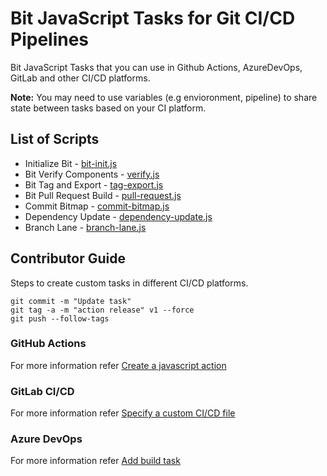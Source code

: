 # Bit JavaScript Tasks for Git CI/CD Pipelines
Bit JavaScript Tasks that you can use in Github Actions, AzureDevOps, GitLab and other CI/CD platforms.

**Note:** You may need to use variables (e.g envioronment, pipeline) to share state between tasks based on your CI platform.

## List of Scripts

- Initialize Bit - [bit-init.js](/scripts/bit-init.js)
- Bit Verify Components - [verify.js](/scripts/verify.js)
- Bit Tag and Export - [tag-export.js](/scripts/tag-export.js)
- Bit Pull Request Build - [pull-request.js](/scripts/pull-request.js)
- Commit Bitmap - [commit-bitmap.js](/scripts/commit-bitmap.js)
- Dependency Update - [dependency-update.js](/scripts/dependency-update.js)
- Branch Lane - [branch-lane.js](/scripts/branch-lane.js)

## Contributor Guide

Steps to create custom tasks in different CI/CD platforms.

```
git commit -m "Update task"
git tag -a -m "action release" v1 --force
git push --follow-tags
```

### GitHub Actions

For more information refer [Create a javascript action](https://docs.github.com/en/actions/creating-actions/creating-a-javascript-action)

### GitLab CI/CD

For more information refer [Specify a custom CI/CD file](https://docs.gitlab.com/ee/ci/pipelines/settings.html#specify-a-custom-cicd-configuration-file)

### Azure DevOps

For more information refer [Add build task](https://learn.microsoft.com/en-us/azure/devops/extend/develop/add-build-task?view=azure-devops)
